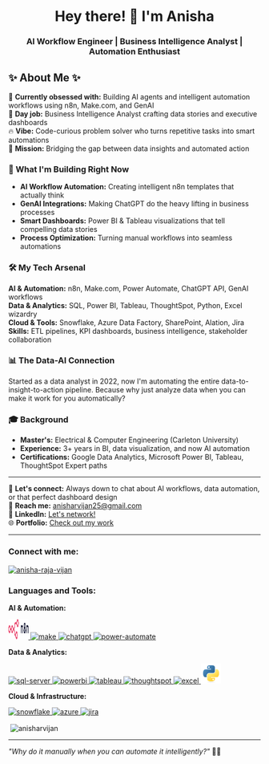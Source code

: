 # <h1 align="center">Hey there! 👋 I'm Anisha</h1>
<h3 align="center">AI Workflow Engineer | Business Intelligence Analyst | Automation Enthusiast</h3>

## ✨ About Me ✨

🤖 **Currently obsessed with:** Building AI agents and intelligent automation workflows using n8n, Make.com, and GenAI  
💼 **Day job:** Business Intelligence Analyst crafting data stories and executive dashboards  
🔥 **Vibe:** Code-curious problem solver who turns repetitive tasks into smart automations  
🎯 **Mission:** Bridging the gap between data insights and automated action  

### 🚀 What I'm Building Right Now
- **AI Workflow Automation:** Creating intelligent n8n templates that actually think
- **GenAI Integrations:** Making ChatGPT do the heavy lifting in business processes  
- **Smart Dashboards:** Power BI & Tableau visualizations that tell compelling data stories
- **Process Optimization:** Turning manual workflows into seamless automations

### 🛠️ My Tech Arsenal
**AI & Automation:** n8n, Make.com, Power Automate, ChatGPT API, GenAI workflows  
**Data & Analytics:** SQL, Power BI, Tableau, ThoughtSpot, Python, Excel wizardry  
**Cloud & Tools:** Snowflake, Azure Data Factory, SharePoint, Alation, Jira  
**Skills:** ETL pipelines, KPI dashboards, business intelligence, stakeholder collaboration

### 📊 The Data-AI Connection
Started as a data analyst in 2022, now I'm automating the entire data-to-insight-to-action pipeline. Because why just analyze data when you can make it work for you automatically? 

### 🎓 Background
- **Master's:** Electrical & Computer Engineering (Carleton University)
- **Experience:** 3+ years in BI, data visualization, and now AI automation
- **Certifications:** Google Data Analytics, Microsoft Power BI, Tableau, ThoughtSpot Expert paths

---

💬 **Let's connect:** Always down to chat about AI workflows, data automation, or that perfect dashboard design  
📧 **Reach me:** anisharvijan25@gmail.com  
💼 **LinkedIn:** [Let's network!](https://www.linkedin.com/in/anisha-raja-vijan/)  
🌐 **Portfolio:** [Check out my work](https://anisharvijan.github.io/ARV/)

---

<h3 align="left">Connect with me:</h3>
<p align="left">
<a href="https://linkedin.com/in/anisha-raja-vijan" target="blank"><img align="center" src="https://raw.githubusercontent.com/rahuldkjain/github-profile-readme-generator/master/src/images/icons/Social/linked-in-alt.svg" alt="anisha-raja-vijan" height="30" width="40" /></a>
</p>

<h3 align="left">Languages and Tools:</h3>

**AI & Automation:**
<p align="left">
<a href="https://n8n.io/" target="_blank" rel="noreferrer"> <img src="https://raw.githubusercontent.com/n8n-io/n8n/master/assets/n8n-logo.png" alt="n8n" width="40" height="40"/> </a>
<a href="https://make.com/" target="_blank" rel="noreferrer"> <img src="https://cdn.worldvectorlogo.com/logos/make-1.svg" alt="make" width="40" height="40"/> </a>
<a href="https://openai.com/" target="_blank" rel="noreferrer"> <img src="https://cdn.worldvectorlogo.com/logos/openai-2.svg" alt="chatgpt" width="40" height="40"/> </a>
<a href="https://powerautomate.microsoft.com/" target="_blank" rel="noreferrer"> <img src="https://cdn.worldvectorlogo.com/logos/power-automate.svg" alt="power-automate" width="40" height="40"/> </a>
</p>

**Data & Analytics:**
<p align="left">
<a href="https://www.microsoft.com/en-us/sql-server" target="_blank" rel="noreferrer"> <img src="https://www.svgrepo.com/show/303229/microsoft-sql-server-logo.svg" alt="sql-server" width="40" height="40"/> </a>
<a href="https://powerbi.microsoft.com/" target="_blank" rel="noreferrer"> <img src="https://upload.wikimedia.org/wikipedia/commons/c/cf/New_Power_BI_Logo.svg" alt="powerbi" width="40" height="40"/> </a>
<a href="https://www.tableau.com/" target="_blank" rel="noreferrer"> <img src="https://cdn.worldvectorlogo.com/logos/tableau-software.svg" alt="tableau" width="40" height="40"/> </a>
<a href="https://www.thoughtspot.com/" target="_blank" rel="noreferrer"> <img src="https://cdn.worldvectorlogo.com/logos/thoughtspot.svg" alt="thoughtspot" width="40" height="40"/> </a>
<a href="https://www.microsoft.com/en-us/microsoft-365/excel" target="_blank" rel="noreferrer"> <img src="https://cdn.worldvectorlogo.com/logos/excel-4.svg" alt="excel" width="40" height="40"/> </a>
<a href="https://www.python.org" target="_blank" rel="noreferrer"> <img src="https://raw.githubusercontent.com/devicons/devicon/master/icons/python/python-original.svg" alt="python" width="40" height="40"/> </a>
</p>

**Cloud & Infrastructure:**
<p align="left">
<a href="https://www.snowflake.com/" target="_blank" rel="noreferrer"> <img src="https://cdn.worldvectorlogo.com/logos/snowflake-3.svg" alt="snowflake" width="40" height="40"/> </a>
<a href="https://azure.microsoft.com/" target="_blank" rel="noreferrer"> <img src="https://cdn.worldvectorlogo.com/logos/azure-1.svg" alt="azure" width="40" height="40"/> </a>
<a href="https://www.atlassian.com/software/jira" target="_blank" rel="noreferrer"> <img src="https://cdn.worldvectorlogo.com/logos/jira-1.svg" alt="jira" width="40" height="40"/> </a>
</p>

<p>&nbsp;<img align="center" src="https://github-readme-stats.vercel.app/api?username=anisharvijan&show_icons=true&locale=en&theme=tokyonight" alt="anisharvijan" /></p>

---

*"Why do it manually when you can automate it intelligently?"* 🤖✨

